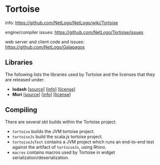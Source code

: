 # Tortoise

info: https://github.com/NetLogo/NetLogo/wiki/Tortoise

engine/compiler issues: https://github.com/NetLogo/Tortoise/issues

web server and client code and issues: https://github.com/NetLogo/Galapagos

## Libraries

The following lists the libraries used by Tortoise and the licenses that they are released under:

  * **lodash** [[source](https://github.com/lodash/lodash)] [[info](http://lodash.com/)] [[license](https://raw.githubusercontent.com/dojo/dojo/c84bf39e40acb310e63ebd7802ce3773b8525abb/LICENSE)]
  * **Mori** [[source](https://github.com/swannodette/mori)] [[info](http://swannodette.github.io/mori/)] [[license](http://www.eclipse.org/legal/epl-v10.html)]

## Compiling

There are several sbt builds within the Tortoise project.
* `tortoise` builds the JVM tortoise project.
* `tortoiseJs` build the scala.js tortoise project.
* `tortoiseJsTest` contains a JVM project which runs an end-to-end test against the artifact of `tortoiseJs`, using Rhino.
* `macros` contains macros used by Tortoise in widget serialization/deserialization.
